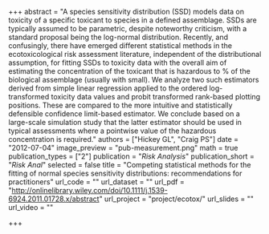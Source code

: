 +++
abstract = "A species sensitivity distribution (SSD) models data on toxicity of a specific toxicant to species in a defined assemblage. SSDs are typically assumed to be parametric, despite noteworthy criticism, with a standard proposal being the log-normal distribution. Recently, and confusingly, there have emerged different statistical methods in the ecotoxicological risk assessment literature, independent of the distributional assumption, for fitting SSDs to toxicity data with the overall aim of estimating the concentration of the toxicant that is hazardous to % of the biological assemblage (usually with small). We analyze two such estimators derived from simple linear regression applied to the ordered log-transformed toxicity data values and probit transformed rank-based plotting positions. These are compared to the more intuitive and statistically defensible confidence limit-based estimator. We conclude based on a large-scale simulation study that the latter estimator should be used in typical assessments where a pointwise value of the hazardous concentration is required."
authors = ["Hickey GL", "Craig PS"]
date = "2012-07-04"
image_preview = "pub-measurement.png"
math = true
publication_types = ["2"]
publication = "*Risk Analysis*"
publication_short = "*Risk Anal*"
selected = false
title = "Competing statistical methods for the fitting of normal species sensitivity distributions: recommendations for practitioners"
url_code = ""
url_dataset = ""
url_pdf = "http://onlinelibrary.wiley.com/doi/10.1111/j.1539-6924.2011.01728.x/abstract"
url_project = "project/ecotox/"
url_slides = ""
url_video = ""

+++
